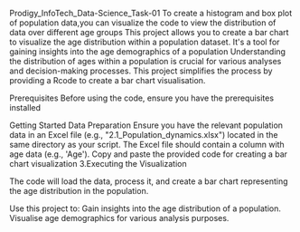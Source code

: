 Prodigy_InfoTech_Data-Science_Task-01
To create a histogram and box plot of population data,you can visualize the code to view the distribution of data over different age groups
This project allows you to create a bar chart to visualize the age distribution within a population dataset. It's a tool for gaining insights into the age demographics of a population
Understanding the distribution of ages within a population is crucial for various analyses and decision-making processes. This project simplifies the process by providing a Rcode to create a bar chart visualisation.

Prerequisites
Before using the code, ensure you have the prerequisites installed 

Getting Started
Data Preparation
Ensure you have the relevant population data in an Excel file (e.g., "2.1_Population_dynamics.xlsx") located in the same directory as your script.
The Excel file should contain a column with age data (e.g., 'Age').
Copy and paste the provided code for creating a bar chart visualization
3.Executing the Visualization

The code will load the data, process it, and create a bar chart representing the age distribution in the population.

Use this project to:
Gain insights into the age distribution of a population.
Visualise age demographics for various analysis purposes.
